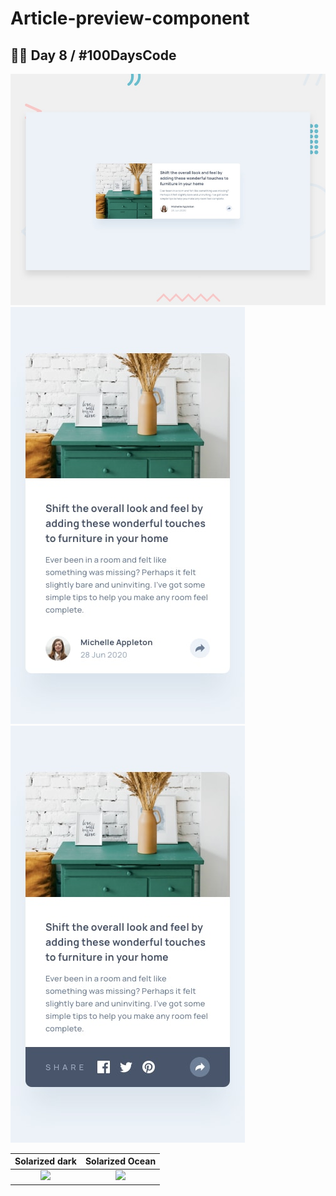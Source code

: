 # Article-preview-component
## 👨‍💻 Day 8 / #100DaysCode

<img src="https://github.com/SadeghRastgoo/Article-preview-component/blob/master/design/desktop-preview.jpg" alt="cover"/>
<img src="https://github.com/SadeghRastgoo/Article-preview-component/blob/master/design/mobile-design.jpg" alt="cover"/>
<img src="https://github.com/SadeghRastgoo/Article-preview-component/blob/master/design/mobile-active-state.jpg" alt="cover"/>

Solarized dark             |  Solarized Ocean
:-------------------------:|:-------------------------:
![](https://...Dark.png)  |  ![](https://...Ocean.png)

